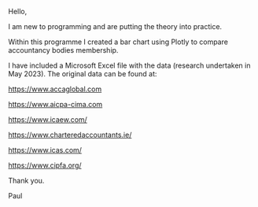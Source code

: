 Hello,

I am new to programming and are putting the theory into practice.

Within this programme I created a bar chart using Plotly to compare accountancy bodies membership.

I have included a Microsoft Excel file with the data (research undertaken in May 2023).  The original data can be found at:

https://www.accaglobal.com 

https://www.aicpa-cima.com 

https://www.icaew.com/ 

https://www.charteredaccountants.ie/ 

https://www.icas.com/ 

https://www.cipfa.org/ 

Thank you.

Paul
